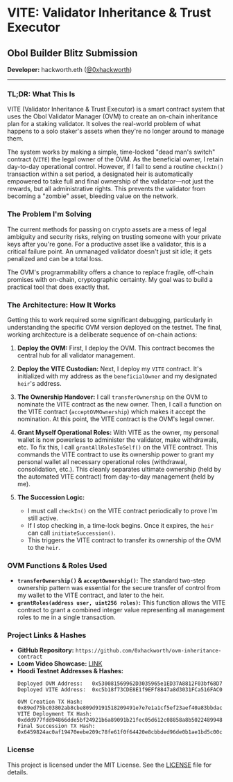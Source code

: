 # VITE: Validator Inheritance & Trust Executor

## Obol Builder Blitz Submission

**Developer:** hackworth.eth ([@0xhackworth](https://github.com/0xhackworth))

---

### **TL;DR: What This Is**

VITE (Validator Inheritance & Trust Executor) is a smart contract system that uses the Obol Validator Manager (OVM) to create an on-chain inheritance plan for a staking validator. It solves the real-world problem of what happens to a solo staker's assets when they're no longer around to manage them.

The system works by making a simple, time-locked "dead man's switch" contract (`VITE`) the legal owner of the OVM. As the beneficial owner, I retain day-to-day operational control. However, if I fail to send a routine `checkIn()` transaction within a set period, a designated heir is automatically empowered to take full and final ownership of the validator—not just the rewards, but all administrative rights. This prevents the validator from becoming a "zombie" asset, bleeding value on the network.

### **The Problem I'm Solving**

The current methods for passing on crypto assets are a mess of legal ambiguity and security risks, relying on trusting someone with your private keys after you're gone. For a productive asset like a validator, this is a critical failure point. An unmanaged validator doesn't just sit idle; it gets penalized and can be a total loss.

The OVM's programmability offers a chance to replace fragile, off-chain promises with on-chain, cryptographic certainty. My goal was to build a practical tool that does exactly that.

### **The Architecture: How It Works**

Getting this to work required some significant debugging, particularly in understanding the specific OVM version deployed on the testnet. The final, working architecture is a deliberate sequence of on-chain actions:

1.  **Deploy the OVM:** First, I deploy the OVM. This contract becomes the central hub for all validator management.

2.  **Deploy the VITE Custodian:** Next, I deploy my `VITE` contract. It's initialized with my address as the `beneficialOwner` and my designated `heir`'s address.

3.  **The Ownership Handover:** I call `transferOwnership` on the OVM to nominate the VITE contract as the new owner. Then, I call a function on the VITE contract (`acceptOVMOwnership`) which makes it accept the nomination. At this point, the VITE contract is the OVM's legal owner.

4.  **Grant Myself Operational Roles:** With VITE as the owner, my personal wallet is now powerless to administer the validator, make withdrawals, etc. To fix this, I call `grantAllRolesToSelf()` on the VITE contract. This commands the VITE contract to use its ownership power to grant my personal wallet all necessary operational roles (withdrawal, consolidation, etc.). This cleanly separates ultimate ownership (held by the automated VITE contract) from day-to-day management (held by me).

5.  **The Succession Logic:**
    * I must call `checkIn()` on the VITE contract periodically to prove I'm still active.
    * If I stop checking in, a time-lock begins. Once it expires, the `heir` can call `initiateSuccession()`.
    * This triggers the VITE contract to transfer its ownership of the OVM to the `heir`. 

### **OVM Functions & Roles Used**

* **`transferOwnership()` & `acceptOwnership()`:** The standard two-step ownership pattern was essential for the secure transfer of control from my wallet to the VITE contract, and later to the heir.
* **`grantRoles(address user, uint256 roles)`:** This function allows the VITE contract to grant a combined integer value representing all management roles to me in a single transaction.

### **Project Links & Hashes**

* **GitHub Repository:** `https://github.com/0xhackworth/ovm-inheritance-contract`
* **Loom Video Showcase:** [LINK](https://www.loom.com/share/1d800ac9f19147079764e86ed832c669?sid=d6ab193b-a5ed-428b-aa35-7d9c62dec9e1)
* **Hoodi Testnet Addresses & Hashes:**
    ```
    Deployed OVM Address:   0x530081569962D3035965e1ED37A8812F03bf68D7
    Deployed VITE Address:  0xc5b18f73CDE8E1f9EFf8847a8d3031FCa516FAC0

    OVM Creation TX Hash:   0x89ed75bc03802ab8cbe809d9191518209491e7e7e1a1cf5ef23aef40a83bbdac
    VITE Deployment TX Hash:  0xddd977fdd94866dde5bf24921b6a89091b21fec05d612c08858a8b5022489948
    Final Succession TX Hash: 0x6459824ac0af19470eebe209c78fe61f0f64420e8cbbded96de0b1ae1bd5c00c
    ```

### **License**

This project is licensed under the MIT License. See the [LICENSE](LICENSE.md) file for details.
